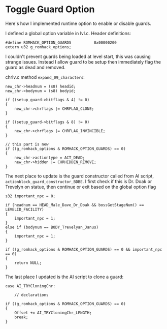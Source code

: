 # Toggle Guard Option

Here's how I implemented runtime option to enable or disable guards.

I defined a global option variable in lvl.c. Header definitions:

```
#define ROMHACK_OPTION_GUARDS          0x00000200
extern u32 g_romhack_options;
```

I couldn't prevent guards being loaded at level start, this was causing strange issues. Instead I allow guard to be setup then immediately flag the guard as dead and removed.

chrlv.c method `expand_09_characters`:

```
new_chr->headnum = (s8) headid;
new_chr->bodynum = (s8) bodyid;

if ((setup_guard->bitflags & 4) != 0)
{
    new_chr->chrflags |= CHRFLAG_CLONE;
}

if ((setup_guard->bitflags & 8) != 0)
{
    new_chr->chrflags |= CHRFLAG_INVINCIBLE;
}

// this part is new
if ((g_romhack_options & ROMHACK_OPTION_GUARDS) == 0)
{
    new_chr->actiontype = ACT_DEAD;
    new_chr->hidden |= CHRHIDDEN_REMOVE;
}
```

The next place to update is the guard constructor called from AI script, `actionblock_guard_constructor_BDBE`. I first check if this is Dr. Doak or Trevelyn on statue, then continue or exit based on the global option flag

```
s32 important_npc = 0;

if (headnum == HEAD_Male_Dave_Dr_Doak && bossGetStageNum() == LEVELID_FACILITY)
{
    important_npc = 1;
}
else if (bodynum == BODY_Trevelyan_Janus)
{
    important_npc = 1;
}

if ((g_romhack_options & ROMHACK_OPTION_GUARDS) == 0 && important_npc == 0)
{
    return NULL;
}
```

The last place I updated is the AI script to clone a guard:

```
case AI_TRYCloningChr:

    // declarations
    
if ((g_romhack_options & ROMHACK_OPTION_GUARDS) == 0)
{
    Offset += AI_TRYCloningChr_LENGTH;
    break;
}
```
